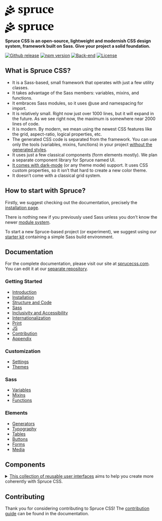 <p>
  <a href="https://sprucecss.com/#gh-light-mode-only">
    <br/>
    <img src="./.github/spruce-logo-dark.svg" alt="Spruce CSS" width="160">
    <br/>
  </a>
  <a href="https://sprucecss.com/#gh-dark-mode-only">
    <br/>
    <img src="./.github/spruce-logo-light.svg" alt="Spruce CSS" width="160">
    <br/>
  </a>
</p>

**Spruce CSS is an open-source, lightweight and modernish CSS design system, framework built on Sass. Give your project a solid foundation.**

[![Github release](https://img.shields.io/github/v/release/conedevelopment/sprucecss?color=2350f6&logo=github&logoColor=white&style=for-the-badge)](https://github.com/conedevelopment/sprucecss/releases/latest)
[![npm version](https://img.shields.io/npm/v/sprucecss?color=2350f6&style=for-the-badge)](https://www.npmjs.com/package/sprucecss)
[![Back-end](https://img.shields.io/github/actions/workflow/status/conedevelopment/sprucecss/test.yml?branch=main&logo=github&style=for-the-badge&label=Test)](https://github.com/conedevelopment/sprucecss/actions/workflows/test.yml)
[![License](https://img.shields.io/badge/license-MIT-2350f6?style=for-the-badge)](https://github.com/conedevelopment/sprucecss/blob/main/LICENSE)

## What is Spruce CSS?

- It is a Sass-based, small framework that operates with just a few utility classes.
- It takes advantage of the Sass members: variables, mixins, and functions.
- It embraces Sass modules, so it uses @use and namespacing for import.
- It is relatively small. Right now just over 1000 lines, but it will expand in the future. As we see right now, the maximum is somewhere near 2000 lines of code.
- It is modern. By modern, we mean using the newest CSS features like the grid, aspect-ratio, logical properties, etc.
- The generated CSS code is separated from the framework. You can use only the tools (variables, mixins, functions) in your project [without the generated styles](https://sprucecss.com/docs/elements/generators).
- It uses just a few classical components (form elements mostly). We plan a separate component library for Spruce named UI.
- [It comes with dark-mode](https://sprucecss.com/docs/customization/themes) (or any theme mode) support. It uses CSS custom properties, so it isn’t that hard to create a new color theme.
- It doesn’t come with a classical grid system.

## How to start with Spruce?

Firstly, we suggest checking out the documentation, precisely the [installation page](https://sprucecss.com/docs/getting-started/installation).

There is nothing new if you previously used Sass unless you don’t know the newer [module system](https://sass-lang.com/blog/the-module-system-is-launched).

To start a new Spruce-based project (or experiment), we suggest using our [starter kit](https://github.com/conedevelopment/sprucecss-starter-kit) containing a simple Sass build environment.

## Documentation

For the complete documentation, please visit our site at [sprucecss.com](https://sprucecss.com). You can edit it at our [separate repository](https://github.com/conedevelopment/sprucecss-site).

### Getting Started

- [Introduction](https://sprucecss.com/docs/getting-started/introduction)
- [Installation](https://sprucecss.com/docs/getting-started/installation)
- [Structure and Code](https://sprucecss.com/docs/getting-started/structure-and-code)
- [Sass](https://sprucecss.com/docs/getting-started/sass)
- [Inclusivity and Accessibility](https://sprucecss.com/docs/getting-started/accessibility)
- [Internationalization](https://sprucecss.com/docs/getting-started/internationalization)
- [Print](https://sprucecss.com/docs/getting-started/print)
- [JS](https://sprucecss.com/docs/getting-started/js)
- [Contribution](https://sprucecss.com/docs/getting-started/contribution)
- [Appendix](https://sprucecss.com/docs/getting-started/appendix)

### Customization
- [Settings](https://sprucecss.com/docs/customization/settings)
- [Themes](https://sprucecss.com/docs/customization/themes)

### Sass
- [Variables](https://sprucecss.com/docs/sass/variables)
- [Mixins](https://sprucecss.com/docs/sass/mixins)
- [Functions](https://sprucecss.com/docs/sass/functions)

### Elements
- [Generators](https://sprucecss.com/docs/elements/generators)
- [Typography](https://sprucecss.com/docs/elements/typography)
- [Tables](https://sprucecss.com/docs/elements/tables)
- [Buttons](https://sprucecss.com/docs/elements/buttons)
- [Forms](https://sprucecss.com/docs/elements/forms)
- [Media](https://sprucecss.com/docs/elements/media)

## Components

<details>
  <summary>
    <a href="https://sprucecss.com/ui/getting-started/introduction">This collection of reusable user interfaces</a> aims to help you create more coherently with Spruce CSS.
  </summary>

  ### Components

  - [Accordion Card](https://sprucecss.com/ui/component/accordion-card)
  - [Accordion List](https://sprucecss.com/ui/component/accordion-list)
  - [Alert](https://sprucecss.com/ui/component/alert)
  - [Auth Form](https://sprucecss.com/ui/component/auth-form)
  - [Breadcrumb List](https://sprucecss.com/ui/component/breadcrumb-list)
  - [Container](https://sprucecss.com/ui/component/container)
  - [Cookie Consent](https://sprucecss.com/ui/component/cookie-consent)
  - [Invoice](https://sprucecss.com/ui/component/invoice)
  - [Pagination](https://sprucecss.com/ui/component/pagination)
  - [Post Author](https://sprucecss.com/ui/component/post-author)
  - [Post Card](https://sprucecss.com/ui/component/post-card)
  - [Preloader](https://sprucecss.com/ui/component/preloader)
  - [Site Navigation](https://sprucecss.com/ui/component/site-navigation)
  - [Skip Link](https://sprucecss.com/ui/component/skip-link)
  - [Theme Switcher](https://sprucecss.com/ui/component/theme-switcher)

  ### Sections

  - [Feature](https://sprucecss.com/ui/section/feature)
  - [Gallery](https://sprucecss.com/ui/section/gallery)
  - [Post Content](https://sprucecss.com/ui/section/post-content)
  - [Post Heading](https://sprucecss.com/ui/section/post-heading)
  - [Post List](https://sprucecss.com/ui/section/post-list)
  - [Site Footer](https://sprucecss.com/ui/section/site-footer)
  - [Site Header](https://sprucecss.com/ui/section/site-header)

  ### Pages

  - [Auth](https://sprucecss.com/ui/page/auth)
  - [Post](https://sprucecss.com/ui/page/post)
</details>

## Contributing

Thank you for considering contributing to Spruce CSS! The [contribution guide](https://sprucecss.com/docs/getting-started/contribution/) can be found in the documentation.
